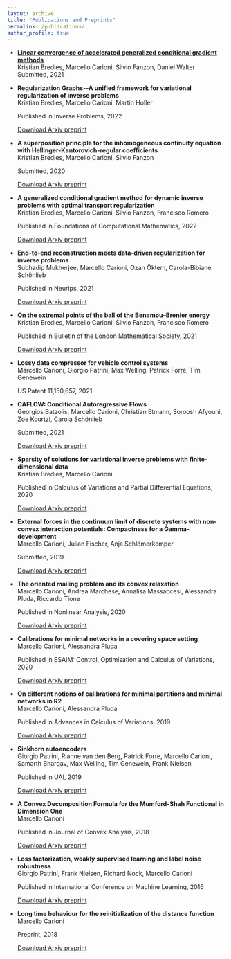 ```yaml
---
layout: archive
title: "Publications and Preprints"
permalink: /publications/
author_profile: true
---
```




* <b> [Linear convergence of accelerated generalized conditional gradient methods](https://arxiv.org/pdf/2110.06756.pdf) </b> <br>
  Kristian Bredies, Marcello Carioni, Silvio Fanzon, Daniel Walter <br>
  Submitted, 2021

  

* <b> Regularization Graphs--A unified framework for variational regularization of inverse problems </b> <br>
  Kristian Bredies, Marcello Carioni, Martin Holler  <br>

  Published in Inverse Problems, 2022
  
  [Download Arxiv preprint](https://arxiv.org/pdf/2111.03509.pdf)

* <b> A superposition principle for the inhomogeneous continuity equation with Hellinger-Kantorovich-regular coefficients </b> <br>
  Kristian Bredies, Marcello Carioni, Silvio Fanzon <br>

  Submitted, 2020
  
  [Download Arxiv preprint](https://arxiv.org/pdf/2007.06964.pdf)


* <b> A generalized conditional gradient method for dynamic inverse problems with optimal transport regularization </b> <br>
  Kristian Bredies, Marcello Carioni, Silvio Fanzon, Francisco Romero  <br>

  Published in Foundations of Computational Mathematics, 2022
  
  [Download Arxiv preprint](https://arxiv.org/pdf/2012.11706.pdf)

* <b> End-to-end reconstruction meets data-driven regularization for inverse problems </b> <br>
  Subhadip Mukherjee, Marcello Carioni, Ozan Öktem, Carola-Bibiane Schönlieb <br>
  
  Published in Neurips, 2021

  [Download Arxiv preprint](https://arxiv.org/pdf/2106.03538.pdf)
  
* <b> On the extremal points of the ball of the Benamou–Brenier energy </b> <br>
  Kristian Bredies, Marcello Carioni, Silvio Fanzon, Francisco Romero <br>
  
  Published in Bulletin of the London Mathematical Society, 2021

  [Download Arxiv preprint](https://arxiv.org/pdf/1907.11589.pdf)
  
* <b>  Lossy data compressor for vehicle control systems </b> <br>
  Marcello Carioni, Giorgio Patrini, Max Welling, Patrick Forré, Tim Genewein <br>
  
  US Patent 11,150,657, 2021
  
* <b> CAFLOW: Conditional Autoregressive Flows </b> <br>
  Georgios Batzolis, Marcello Carioni, Christian Etmann, Soroosh Afyouni, Zoe Kourtzi, Carola Schönlieb <br>
  
  Submitted, 2021

  [Download Arxiv preprint](https://arxiv.org/pdf/2106.02531.pdf)
  
* <b> Sparsity of solutions for variational inverse problems with finite-dimensional data </b> <br>
  Kristian Bredies, Marcello Carioni <br>
  
  Published in Calculus of Variations and Partial Differential Equations, 2020

  [Download Arxiv preprint](https://arxiv.org/pdf/1809.05045.pdf)
  
* <b> External forces in the continuum limit of discrete systems with non-convex interaction potentials: Compactness for a Gamma-development </b> <br>
  Marcello Carioni, Julian Fischer, Anja Schlömerkemper <br>

  Submitted, 2019
  
  [Download Arxiv preprint](https://arxiv.org/pdf/1811.09857.pdf)
  
* <b> The oriented mailing problem and its convex relaxation </b> <br>
  Marcello Carioni, Andrea Marchese, Annalisa Massaccesi, Alessandra Pluda, Riccardo Tione <br>
  
  Published in Nonlinear Analysis, 2020

  [Download Arxiv preprint](https://arxiv.org/pdf/1904.08246.pdf)
  
* <b> Calibrations for minimal networks in a covering space setting </b> <br>
  Marcello Carioni, Alessandra Pluda <br>
  
  Published in ESAIM: Control, Optimisation and Calculus of Variations, 2020

  [Download Arxiv preprint](https://arxiv.org/pdf/1707.01448.pdf)
  
* <b> On different notions of calibrations for minimal partitions and minimal networks in R2 </b> <br>
  Marcello Carioni, Alessandra Pluda <br>
  
  Published in Advances in Calculus of Variations, 2019

  [Download Arxiv preprint](https://arxiv.org/pdf/1805.11397.pdf)
  
* <b> Sinkhorn autoencoders </b> <br>
  Giorgio Patrini, Rianne van den Berg, Patrick Forre, Marcello Carioni, Samarth Bhargav, Max Welling, Tim Genewein, Frank Nielsen <br>
  
  Published in UAI, 2019

  [Download Arxiv preprint](https://arxiv.org/pdf/1810.01118.pdf)

* <b> A Convex Decomposition Formula for the Mumford-Shah Functional in Dimension One </b> <br>
  Marcello Carioni <br>
  
  Published in Journal of Convex Analysis, 2018

  [Download Arxiv preprint](https://arxiv.org/pdf/1610.01846.pdf)
  
* <b> Loss factorization, weakly supervised learning and label noise robustness </b> <br>
  Giorgio Patrini, Frank Nielsen, Richard Nock, Marcello Carioni <br>
  
  Published in International Conference on Machine Learning, 2016

  [Download Arxiv preprint](https://arxiv.org/pdf/1602.02450.pdf)

* <b> Long time behaviour for the reinitialization of the distance function </b> <br>
  Marcello Carioni <br>
  
  Preprint, 2018

  [Download Arxiv preprint](https://arxiv.org/pdf/1711.01956.pdf)
  
  
  
  

